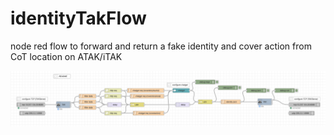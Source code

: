 # identityTakFlow
node red flow to forward and return a fake identity and cover action from CoT location on ATAK/iTAK

![flow](/identityTakFlow.png?raw=true "Node-Red Flow")

